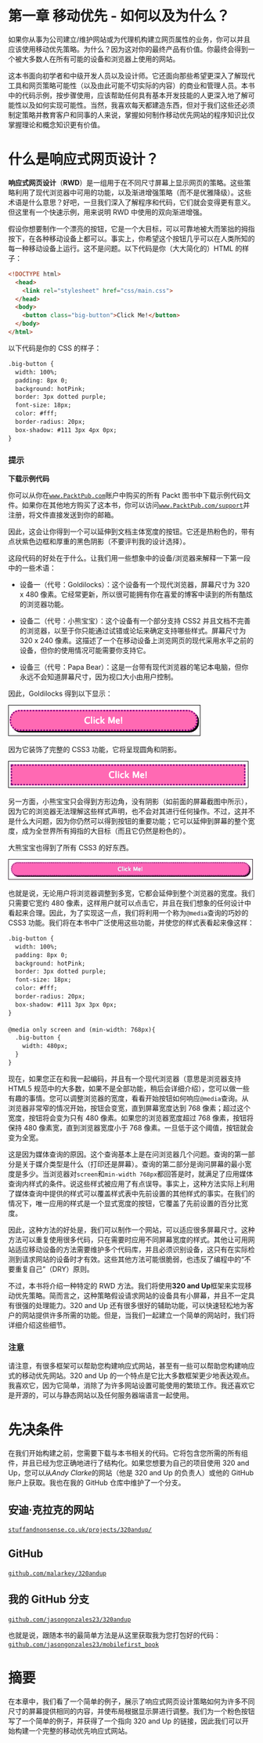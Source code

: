 # 第一章 移动优先 - 如何以及为什么？

如果你从事为公司建立/维护网站或为代理机构建立网页属性的业务，你可以并且应该使用移动优先策略。为什么？因为这对你的最终产品有价值。你最终会得到一个被大多数人在所有可能的设备和浏览器上使用的网站。

这本书面向初学者和中级开发人员以及设计师。它还面向那些希望更深入了解现代工具和网页策略可能性（以及由此可能不切实际的内容）的商业和管理人员。本书中的代码示例，按步骤使用，应该帮助任何具有基本开发技能的人更深入地了解可能性以及如何实现可能性。当然，我喜欢每天都建造东西，但对于我们这些还必须制定策略并教育客户和同事的人来说，掌握如何制作移动优先网站的程序知识比仅掌握理论和概念知识更有价值。

# 什么是响应式网页设计？

**响应式网页设计**（**RWD**）是一组用于在不同尺寸屏幕上显示网页的策略。这些策略利用了现代浏览器中可用的功能，以及渐进增强策略（而不是优雅降级）。这些术语是什么意思？好吧，一旦我们深入了解程序和代码，它们就会变得更有意义。但这里有一个快速示例，用来说明 RWD 中使用的双向渐进增强。

假设你想要制作一个漂亮的按钮，它是一个大目标，可以可靠地被大而笨拙的拇指按下，在各种移动设备上都可以。事实上，你希望这个按钮几乎可以在人类所知的每一种移动设备上运行。这不是问题。以下代码是你（大大简化的）HTML 的样子：

```html
<!DOCTYPE html>
  <head>
    <link rel="stylesheet" href="css/main.css">
  </head>
  <body>
    <button class="big-button">Click Me!</button>
  </body>
</html>
```

以下代码是你的 CSS 的样子：

```html
.big-button {
  width: 100%;
  padding: 8px 0;
  background: hotPink;
  border: 3px dotted purple;
  font-size: 18px;
  color: #fff;
  border-radius: 20px;
  box-shadow: #111 3px 4px 0px;
}
```

### 提示

**下载示例代码**

你可以从你在[`www.PacktPub.com`](http://www.PacktPub.com)账户中购买的所有 Packt 图书中下载示例代码文件。如果你在其他地方购买了这本书，你可以访问[`www.PacktPub.com/support`](http://www.PacktPub.com/support)并注册，将文件直接发送到你的邮箱。

因此，这会让你得到一个可以延伸到文档主体宽度的按钮。它还是热粉色的，带有点状紫色边框和厚重的黑色阴影（不要评判我的设计选择）。

这段代码的好处在于什么。让我们用一些想象中的设备/浏览器来解释一下第一段中的一些术语：

+   设备一（代号：Goldilocks）：这个设备有一个现代浏览器，屏幕尺寸为 320 x 480 像素。它经常更新，所以很可能拥有你在喜爱的博客中读到的所有酷炫的浏览器功能。

+   设备二（代号：小熊宝宝）：这个设备有一个部分支持 CSS2 并且文档不完善的浏览器，以至于你只能通过试错或论坛来确定支持哪些样式。屏幕尺寸为 320 x 240 像素。这描述了一个在移动设备上浏览网页的现代采用水平之前的设备，但你的使用情况可能需要你支持它。

+   设备三（代号：Papa Bear）：这是一台带有现代浏览器的笔记本电脑，但你永远不会知道屏幕尺寸，因为视口大小由用户控制。

因此，Goldilocks 得到以下显示：

![什么是响应式网页设计？](img/6463_01_01.jpg)

因为它装饰了完整的 CSS3 功能，它将呈现圆角和阴影。

![什么是响应式网页设计？](img/6463_01_02.jpg)

另一方面，小熊宝宝只会得到方形边角，没有阴影（如前面的屏幕截图中所示），因为它的浏览器无法理解这些样式声明，也不会对其进行任何操作。不过，这并不是什么大问题，因为你仍然可以得到按钮的重要功能；它可以延伸到屏幕的整个宽度，成为全世界所有拇指的大目标（而且它仍然是粉色的）。

大熊宝宝也得到了所有 CSS3 的好东西。

![什么是响应式网页设计？](img/6463_01_03.jpg)

也就是说，无论用户将浏览器调整到多宽，它都会延伸到整个浏览器的宽度。我们只需要它宽约 480 像素，这样用户就可以点击它，并且在我们想象的任何设计中看起来合理。因此，为了实现这一点，我们将利用一个称为`@media`查询的巧妙的 CSS3 功能。我们将在本书中广泛使用这些功能，并使您的样式表看起来像这样：

```html
.big-button {
  width: 100%;
  padding: 8px 0;
  background: hotPink;
  border: 3px dotted purple;
  font-size: 18px;
  color: #fff;
  border-radius: 20px;
  box-shadow: #111 3px 3px 0px;
}

@media only screen and (min-width: 768px){
  .big-button { 
    width: 480px;
  }
}
```

现在，如果您正在和我一起编码，并且有一个现代浏览器（意思是浏览器支持 HTML5 规范中的大多数，如果不是全部功能，稍后会详细介绍），您可以做一些有趣的事情。您可以调整浏览器的宽度，看看开始按钮如何响应`@media`查询。从浏览器非常窄的情况开始，按钮会变宽，直到屏幕宽度达到 768 像素；超过这个宽度，按钮将会变为只有 480 像素。如果您的浏览器宽度超过 768 像素，按钮将保持 480 像素宽，直到浏览器宽度小于 768 像素。一旦低于这个阈值，按钮就会变为全宽。

这是因为媒体查询的原因。这个查询基本上是在问浏览器几个问题。查询的第一部分是关于媒介类型是什么（打印还是屏幕）。查询的第二部分是询问屏幕的最小宽度是多少。当浏览器对`screen`和`min-width 768px`都回答是时，就满足了应用媒体查询内样式的条件。说这些样式被应用了有点误导。事实上，这种方法实际上利用了媒体查询中提供的样式可以覆盖样式表中先前设置的其他样式的事实。在我们的情况下，唯一应用的样式是一个显式宽度的按钮，它覆盖了先前设置的百分比宽度。

因此，这种方法的好处是，我们可以制作一个网站，可以适应很多屏幕尺寸。这种方法可以重复使用很多代码，只在需要时应用不同屏幕宽度的样式。其他让可用网站适应移动设备的方法需要维护多个代码库，并且必须识别设备，这只有在实际检测到请求网站的设备时才有效。这些其他方法可能很脆弱，也违反了编程中的“不要重复自己”（DRY）原则。

不过，本书将介绍一种特定的 RWD 方法。我们将使用**320 and Up**框架来实现移动优先策略。简而言之，这种策略假设请求网站的设备具有小屏幕，并且不一定具有很强的处理能力。320 and Up 还有很多很好的辅助功能，可以快速轻松地为客户的网站提供许多所需的功能。但是，当我们一起建立一个简单的网站时，我们将详细介绍这些细节。

### 注意

请注意，有很多框架可以帮助您构建响应式网站，甚至有一些可以帮助您构建响应式的移动优先网站。320 and Up 的一个特点是它比大多数框架更少地表达观点。我喜欢它，因为它简单，消除了为许多网站设置可能使用的繁琐工作。我还喜欢它是开源的，可以与静态网站以及任何服务器端语言一起使用。

# 先决条件

在我们开始构建之前，您需要下载与本书相关的代码。它将包含您所需的所有组件，并且已经为您正确地进行了结构化。如果您想要为自己的项目使用 320 and Up，您可以从*Andy Clarke*的网站（他是 320 and Up 的负责人）或他的 GitHub 账户上获取。我也在我的 GitHub 仓库中维护了一个分支。

## 安迪·克拉克的网站

[`stuffandnonsense.co.uk/projects/320andup/`](http://stuffandnonsense.co.uk/projects/320andup/)

## GitHub

[`github.com/malarkey/320andup`](https://github.com/malarkey/320andup)

## 我的 GitHub 分支

[`github.com/jasongonzales23/320andup`](https://github.com/jasongonzales23/320andup)

也就是说，跟随本书的最简单方法是从这里获取我为您打包好的代码：[`github.com/jasongonzales23/mobilefirst_book`](https://github.com/jasongonzales23/mobilefirst_book)

# 摘要

在本章中，我们看了一个简单的例子，展示了响应式网页设计策略如何为许多不同尺寸的屏幕提供相同的内容，并使布局根据显示屏进行调整。我们为一个粉色按钮写了一个简单的例子，并获得了一个指向 320 and Up 的链接，因此我们可以开始构建一个完整的移动优先响应式网站。
